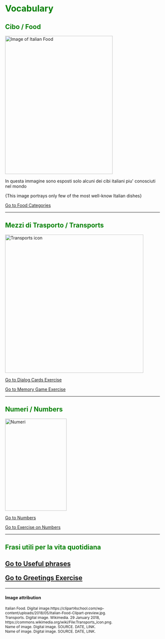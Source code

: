 
<h1 style="color:green;"> Vocabulary </h1>

<h2 style="color:green;"> Cibo / Food </h2>
   
<p>
   <a href="https://clipart4school.com/wp-content/uploads/2018/05/Italian-Food-Clipart-preview.jpg" title="Italian Food">
     
 <img class="imgLeft"
    src="https://clipart4school.com/wp-content/uploads/2018/05/Italian-Food-Clipart-preview.jpg" alt="Image of Italian Food" height="450" width="350">
   
   </a>

<p lang="it"> In questa immagine sono esposti solo alcuni dei cibi italiani piu' conosciuti nel mondo  </p>

<p lang="en"> {This image portrays only few of the most well-know Italian dishes} </p> 
 
  <p style="clear:both;"></p>
  
  <p>
<a style="float:right:" href="food.html" class="btn2">Go to Food Categories</a>
</p>
<div style="clear.both;"> </div>
  
  
  <hr>


<h2 style="color:green;"> Mezzi di Trasporto / Transports </h2>

<a title="David, Olivier Guin, Jule Steffen &amp; Matthias Schmidt [CC BY 3.0 (https://creativecommons.org/licenses/by/3.0)], via Wikimedia Commons" href="https://commons.wikimedia.org/wiki/File:Transports_icon.png"><img width="450" alt="Transports icon" src="https://upload.wikimedia.org/wikipedia/commons/thumb/b/b7/Transports_icon.png/512px-Transports_icon.png"></a>


<p>
<a style="float:right:" href="dialogcards.html" class="btn2">Go to Dialog Cards Exercise</a>
</p>
<div style="clear.both;"> </div>


<p>
<a style="float:right:" href="memorygame.html" class="btn2">Go to Memory Game Exercise</a>
</p>
<div style="clear.both;"> </div>


<hr>


<h2 style="color:green;"> Numeri / Numbers </h2>

<p>
   <a href="https://www.publicdomainpictures.net/pictures/40000/velka/numbers-colorful-clip-art.jpg#.XDSECmGMgDs.link" title="Numeri">
      
<img class="imgLeft"
    src="https://www.publicdomainpictures.net/pictures/40000/velka/numbers-colorful-clip-art.jpg#.XDSECmGMgDs.link"  alt="Numeri" height="300" width="200">
   
   </a>
 
  <p style="clear:both;"></p>

<p>
<a style="float:right:" href="numbers.html" class="btn2"> Go to Numbers </a>
</p>
<div style="clear.both;"> </div>

<p>
<a style="float:right:" href="dialognumbers.html" class="btn2">Go to Exercise on Numbers</a>
</p>
<div style="clear.both;"> </div>

<hr>

<h2 style="color:green;"> Frasi utili per la vita quotidiana <h2>
   
<p>
<a style="float:right:" href="politeness.html" class="btn2"> Go to Useful phrases</a>
</p>
<div style="clear.both;"> </div>   
   
<p>
<a style="float:right:" href="greetings.html" class="btn2"> Go to Greetings Exercise </a>
</p>
<div style="clear.both;"> </div>




<hr> 
<h4>Image attribution</h4>
<p style="font-size:85%;"> 
Italian Food. Digital image.https://clipart4school.com/wp-content/uploads/2018/05/Italian-Food-Clipart-preview.jpg. <br>
Transports. Digital image. Wikimedia. 29 January 2018, https://commons.wikimedia.org/wiki/File:Transports_icon.png. <br>
Name of image. Digital image. SOURCE. DATE, LINK. <br>
Name of image. Digital image. SOURCE. DATE, LINK. <br>
</p>


